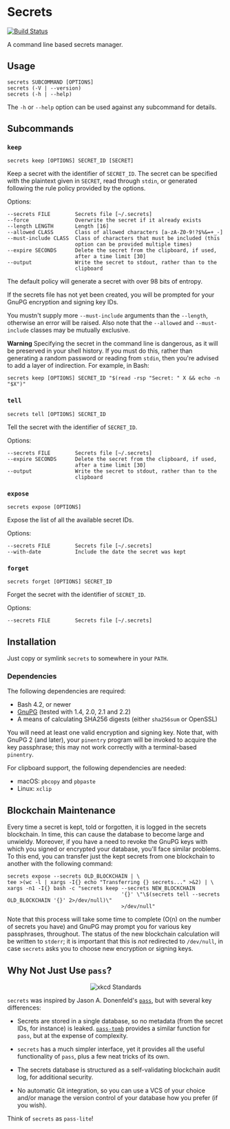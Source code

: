 # Secrets

[![Build Status](https://travis-ci.org/wtsi-hgi/secrets.svg?branch=master)](https://travis-ci.org/wtsi-hgi/secrets)

A command line based secrets manager.

## Usage

    secrets SUBCOMMAND [OPTIONS]
    secrets (-V | --version)
    secrets (-h | --help)

The `-h` or `--help` option can be used against any subcommand for
details.

## Subcommands

### `keep`

    secrets keep [OPTIONS] SECRET_ID [SECRET]

Keep a secret with the identifier of `SECRET_ID`. The secret can be
specified with the plaintext given in `SECRET`, read through `stdin`, or
generated following the rule policy provided by the options.

Options:

    --secrets FILE        Secrets file [~/.secrets]
    --force               Overwrite the secret if it already exists
    --length LENGTH       Length [16]
    --allowed CLASS       Class of allowed characters [a-zA-Z0-9!?$%&=+_-]
    --must-include CLASS  Class of characters that must be included (this
                          option can be provided multiple times)
    --expire SECONDS      Delete the secret from the clipboard, if used,
                          after a time limit [30]
    --output              Write the secret to stdout, rather than to the
                          clipboard

The default policy will generate a secret with over 98 bits of entropy.

If the secrets file has not yet been created, you will be prompted for
your GnuPG encryption and signing key IDs.

You mustn't supply more `--must-include` arguments than the `--length`,
otherwise an error will be raised. Also note that the `--allowed` and
`--must-include` classes may be mutually exclusive.

**Warning** Specifying the secret in the command line is dangerous, as
it will be preserved in your shell history. If you must do this, rather
than generating a random password or reading from `stdin`, then you're
advised to add a layer of indirection. For example, in Bash:

    secrets keep [OPTIONS] SECRET_ID "$(read -rsp "Secret: " X && echo -n "$X")"

### `tell`

    secrets tell [OPTIONS] SECRET_ID

Tell the secret with the identifier of `SECRET_ID`.

Options:

    --secrets FILE        Secrets file [~/.secrets]
    --expire SECONDS      Delete the secret from the clipboard, if used,
                          after a time limit [30]
    --output              Write the secret to stdout, rather than to the
                          clipboard

### `expose`

    secrets expose [OPTIONS]

Expose the list of all the available secret IDs.

Options:

    --secrets FILE        Secrets file [~/.secrets]
    --with-date           Include the date the secret was kept

### `forget`

    secrets forget [OPTIONS] SECRET_ID

Forget the secret with the identifier of `SECRET_ID`.

Options:

    --secrets FILE        Secrets file [~/.secrets]

## Installation

Just copy or symlink `secrets` to somewhere in your `PATH`.

### Dependencies

The following dependencies are required:

* Bash 4.2, or newer
* [GnuPG](https://gnupg.org/) (tested with 1.4, 2.0, 2.1 and 2.2)
* A means of calculating SHA256 digests (either `sha256sum` or OpenSSL)

You will need at least one valid encryption and signing key. Note that,
with GnuPG 2 (and later), your `pinentry` program will be invoked to
acquire the key passphrase; this may not work correctly with a
terminal-based `pinentry`.

For clipboard support, the following dependencies are needed:

* macOS: `pbcopy` and `pbpaste`
* Linux: `xclip`

## Blockchain Maintenance

Every time a secret is kept, told or forgotten, it is logged in the
secrets blockchain. In time, this can cause the database to become large
and unwieldy. Moreover, if you have a need to revoke the GnuPG keys with
which you signed or encrypted your database, you'll face similar
problems. To this end, you can transfer just the kept secrets from one
blockchain to another with the following command:

<!-- FIXME This command may not work if the secret IDs contain whitespace -->

    secrets expose --secrets OLD_BLOCKCHAIN | \
    tee >(wc -l | xargs -I{} echo "Transferring {} secrets..." >&2) | \
    xargs -n1 -I{} bash -c "secrets keep --secrets NEW_BLOCKCHAIN
                                         '{}' \"\$(secrets tell --secrets OLD_BLOCKCHAIN '{}' 2>/dev/null)\"
                                         >/dev/null"

Note that this process will take some time to complete (O(n) on the
number of secrets you have) and GnuPG may prompt you for various key
passphrases, throughout. The status of the new blockchain calculation
will be written to `stderr`; it is important that this is *not*
redirected to `/dev/null`, in case `secrets` asks you to choose new
encryption or signing keys.

## Why Not Just Use `pass`?

<p align="center"><img alt="xkcd Standards" src="https://imgs.xkcd.com/comics/standards.png"></p>

`secrets` was inspired by Jason A. Donenfeld's [`pass`](https://www.passwordstore.org/),
but with several key differences:

* Secrets are stored in a single database, so no metadata (from the
  secret IDs, for instance) is leaked. [`pass-tomb`](https://github.com/roddhjav/pass-tomb)
  provides a similar function for `pass`, but at the expense of
  complexity.

* `secrets` has a much simpler interface, yet it provides all the useful
  functionality of `pass`, plus a few neat tricks of its own.

* The secrets database is structured as a self-validating blockchain
  audit log, for additional security.

* No automatic Git integration, so you can use a VCS of your choice
  and/or manage the version control of your database how you prefer (if
  you wish).

Think of `secrets` as `pass-lite`!
